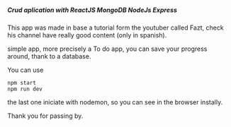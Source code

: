 ##### Crud aplication with ReactJS MongoDB NodeJs Express

This app was made in base a tutorial form the youtuber called Fazt, check his channel have really good content (only in spanish).

simple app, more precisely a To do app, you can save your progress around, thank to a database.

You can use 
```
npm start 
npm run dev
```

the last one iniciate with nodemon, so you can see in the browser instally.

Thank you for passing by.

